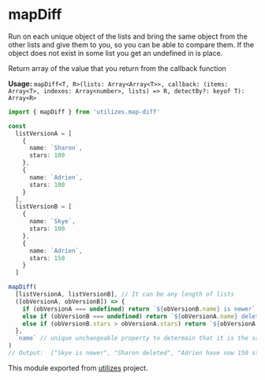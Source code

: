 # mapDiff

Run on each unique object of the lists and bring the same object from the other lists and give them to you, so you can be able to compare them.
If the object does not exist in some list you get an undefined in is place.

Return array of the value that you return from the callback function

**Usage:** `mapDiff<T, R>(lists: Array<Array<T>>, callback: (items: Array<T>, indexes: Array<number>, lists) => R, detectBy?: keyof T): Array<R>`

```typescript
import { mapDiff } from 'utilizes.map-diff'

const
  listVersionA = [
    {
      name: `Sharon`,
      stars: 100
    },
    {
      name: `Adrien`,
      stars: 100
    }
  ],
  listVersionB = [
    {
      name: `Skye`,
      stars: 100
    },
    {
      name: `Adrien`,
      stars: 150
    }
  ]

mapDiff(
  [listVersionA, listVersionB], // It can be any length of lists
  ([obVersionA, obVersionB]) => {
    if (obVersionA === undefined) return `${obVersionB.name} is newer`
    else if (obVersionB === undefined) return `${obVersionA.name} deleted`
    else if (obVersionB.stars > obVersionA.stars) return `${obVersionA.name} have now ${obVersionB.stars} stars instad of ${obVersionA.stars}`
  },
  `name` // unique unchangeable property to determain that it is the same object in another version
)
// Output:  ["Skye is newer", "Sharon deleted", "Adrien have now 150 stars instad of 100"]
```

<!-- *keywords ["objects", "comparison", "track-objects"] *keywordsend -->


This module exported from [utilizes](https://www.npmjs.com/package/utilizes) project.